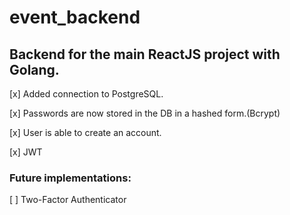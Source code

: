 # event_backend

## Backend for the main ReactJS project with Golang.

[x] Added connection to PostgreSQL.

[x] Passwords are now stored in the DB in a hashed form.(Bcrypt)

[x] User is able to create an account.

[x] JWT

### Future implementations:

[ ] Two-Factor Authenticator 

